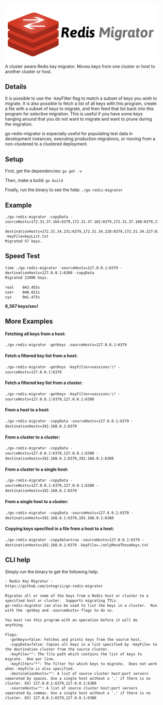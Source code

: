 ![](https://raw.githubusercontent.com/integrii/go-redis-migrator/master/logo.png)
A cluster aware Redis key migrator.  Moves keys from one cluster or host to another cluster or host.


## Details
It is possible to use the -keyFilter flag to match a subset of keys you wish to migrate. It is also possible to fetch a list of all keys with this program, create a file with a subset of keys to migrate, and then feed that list back into this program for selective migration.  This is useful if you have some keys hanging around that you do not want to migrate and want to prune during the migration.

go-redis-migrator is especially useful for populating test data in development instances, executing production migrations, or moving from a non-clustered to a clustered deployment.

## Setup
First, get the dependencies: `go get -v`

Then, make a build: `go build`

Finally, run the binary to see the help: `./go-redis-migrator`

## Example

```
./go-redis-migrator -copyData -sourceHosts=172.31.37.164:6379,172.31.37.162:6379,172.31.37.168:6379,172.31.37.170:6379,172.31.37.169:6379 -destinationHosts=172.31.34.231:6379,172.31.34.228:6379,172.31.34.227:6379,172.31.34.230:6379,172.31.34.229:6379,172.31.34.226:6379 -keyFile=keyList.txt 
Migrated 57 keys.
```

## Speed Test

```
time ./go-redis-migrator -sourceHosts=127.0.0.1:6379 -destinationHosts=127.0.0.1:6380 -copyData
Migrated 22000 keys.

real	0m3.455s
user	0m0.812s
sys		0m1.475s
```
**6,367 keys/sec!**


## More Examples

#### Fetching all keys from a host:

`./go-redis-migrator -getKeys -sourceHosts=127.0.0.1:6379`

#### Fetch a filtered key list from a host:

`./go-redis-migrator -getKeys -keyFilter=sessions:\* -sourceHosts=127.0.0.1:6379`

#### Fetch a filtered key list from a cluster:

`./go-redis-migrator -getKeys -keyFilter=sessions:\* -sourceHosts=127.0.0.1:6379,127.0.0.1:6380`

#### From a host to a host:

`./go-redis-migrator -copyData -sourceHosts=127.0.0.1:6379 -destinationHosts=192.168.0.1:6379`

#### From a cluster to a cluster:

`./go-redis-migrator -copyData -sourceHosts=127.0.0.1:6379,127.0.0.1:6380 -destinationHosts=192.168.0.1:6379,192.168.0.1:6380`

#### From a cluster to a single host:

`./go-redis-migrator -copyData -sourceHosts=127.0.0.1:6379,127.0.0.1:6380 -destinationHosts=192.168.0.1:6379`

#### From a single host to a cluster:

`./go-redis-migrator -copyData -sourceHosts=127.0.0.1:6379 -destinationHosts=192.168.0.1:6379,192.168.0.1:6380`

#### Copying keys specified in a file from a host to a host:

`./go-redis-migrator -copydata=true -sourceHosts=127.0.0.1:6379 -destinationHosts=192.168.0.1:6379 -keyFile=./onlyMoveTheseKeys.txt`


## CLI help
Simply run the binary to get the following help:
```
- Redis Key Migrator - 
https://github.com/integrii/go-redis-migrator

Migrates all or some of the keys from a Redis host or cluster to a specified host or cluster.  Supports migrating TTLs.
go-redis-migrator can also be used to list the keys in a cluster.  Run with the -getKey and -sourceHosts= flags to do so.

You must run this program with an operation before it will do anything.

Flags:
  -getKeys=false: Fetches and prints keys from the source host.
  -copyData=false: Copies all keys in a list specified by -keyFile= to the destination cluster from the source cluster.
  -keyFile="": The file path which contains the list of keys to migrate.  One per line.
  -keyFilter="*": The filter for which keys to migrate.  Does not work when -keyFile is also specified.
  -destinationHosts="": A list of source cluster host:port servers seperated by spaces. Use a single host without a ',' if there is no cluster. EX) 127.0.0.1:6379,127.0.0.1:6380
  -sourceHosts="": A list of source cluster host:port servers seperated by commas. Use a single host without a ',' if there is no cluster. EX) 127.0.0.1:6379,127.0.0.1:6380
```
